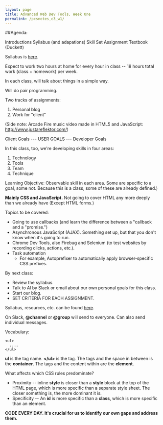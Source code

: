 ```yaml
---
layout: page
title: Advanced Web Dev Tools, Week One
permalink: /pcsnotes_c3_w1/
---
```


##Agenda:

Introductions
Syllabus (and adapations)
Skill Set
Assignment
Textbook (Duckett)

Syllabus is [here](http://portlandcodeschool.github.io/afe/).

Expect to work two hours at home for every hour in class -- 18 hours total work (class + homework) per week.

In each class, will talk about things in a simple way.

Will do pair programming.

Two tracks of assignments:

1. Personal blog
2. Work for "client"

(Side note: Arcade Fire music video made in HTML5 and JavaScript: http://www.justareflektor.com/)

Client Goals --- USER GOALS --- Developer Goals

In this class, too, we're developing skills in four areas:

1. Technology
2. Tools
3. Team
4. Technique

Learning Objective: Observable skill in each area.  Some are specific to a goal, some not. Because this is a class, some of these are already defined.)

**Mainly CSS and JavaScript.**
Not going to cover HTML any more deeply than we already have (Except HTML forms.) 

Topics to be covered: 

* Going to use callbacks (and learn the difference between a "callback and a "promise.") 
* Asynchronous JavaScript (AJAX). Something set up, but that you don't know when it's going to run.
* Chrome Dev Tools, also Firebug and Selenium (to test websites by recording clicks, actions, etc.).
* Task automation
  * For example, Autoprefixer to automatically apply browser-specific CSS prefixes.

By next class:

* Review the syllabus
* Talk to Al by Slack or email about our own personal goals for this class.
* Start our blog.
* SET CRITERIA FOR EACH ASSIGNMENT.

Syllabus, resources, etc. can be found [here](https://github.com/portlandcodeschool/afe).

On Slack, **@channel** or **@group** will send to everyone. Can also send individual messages.

Vocabulary:

```
<ul>
  ....
</ul>
```

**ul** is the tag name.
**\</ul>** is the tag.
The tags and the space in between is the **container**.
The tags and the content within are the **element**.

What affects which CSS rules predominate?

* Proximity -- inline **style** is closer than a **style** block at the top of the HTML page, which is more specific than a separate style sheet. The closer something is, the more dominant it is.
* Specificity -- An **id** is more specific than a **class**, which is more specific than an element.

**CODE EVERY DAY.  It's crucial for us to identify our own gaps and address them.**

